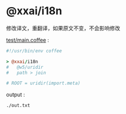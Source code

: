 [‼️]: ✏️README.mdt

# @xxai/i18n

修改译文，重翻译，如果原文不变，不会影响修改

[test/main.coffee](./test/main.coffee) :

```coffee
#!/usr/bin/env coffee

> @xxai/i18n
#   @w5/uridir
#   path > join

# ROOT = uridir(import.meta)
```

output :

```
./out.txt
```
